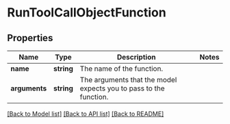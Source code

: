 # RunToolCallObjectFunction

## Properties
Name | Type | Description | Notes
------------ | ------------- | ------------- | -------------
**name** | **string** | The name of the function. | 
**arguments** | **string** | The arguments that the model expects you to pass to the function. | 

[[Back to Model list]](../README.md#documentation-for-models) [[Back to API list]](../README.md#documentation-for-api-endpoints) [[Back to README]](../README.md)


